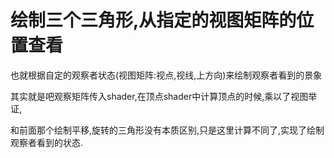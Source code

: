 # 绘制三个三角形,从指定的视图矩阵的位置查看

也就根据自定的观察者状态(视图矩阵:视点,视线,上方向)来绘制观察者看到的景象

其实就是吧观察矩阵传入shader,在顶点shader中计算顶点的时候,乘以了视图举证,


和前面那个绘制平移,旋转的三角形没有本质区别,只是这里计算不同了,实现了绘制观察者看到的状态.
